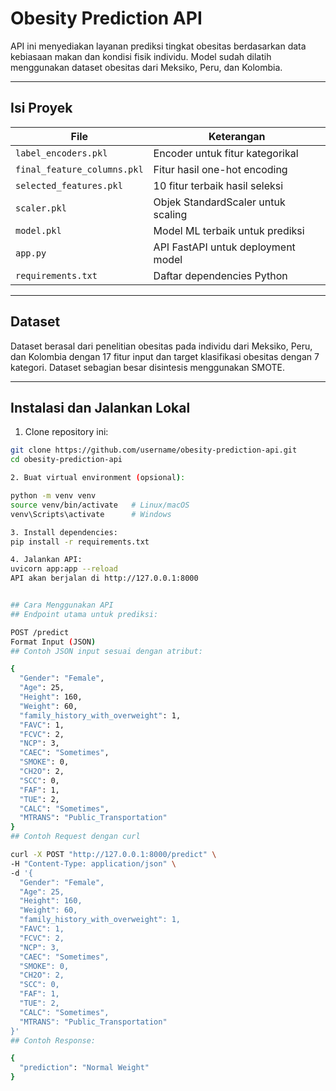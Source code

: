 # Obesity Prediction API

API ini menyediakan layanan prediksi tingkat obesitas berdasarkan data kebiasaan makan dan kondisi fisik individu. Model sudah dilatih menggunakan dataset obesitas dari Meksiko, Peru, dan Kolombia.

---

## Isi Proyek

| File                        | Keterangan                          |
| --------------------------- | ---------------------------------- |
| `label_encoders.pkl`        | Encoder untuk fitur kategorikal    |
| `final_feature_columns.pkl` | Fitur hasil one-hot encoding       |
| `selected_features.pkl`     | 10 fitur terbaik hasil seleksi     |
| `scaler.pkl`                | Objek StandardScaler untuk scaling |
| `model.pkl`                 | Model ML terbaik untuk prediksi    |
| `app.py`                    | API FastAPI untuk deployment model |
| `requirements.txt`          | Daftar dependencies Python         |

---

## Dataset

Dataset berasal dari penelitian obesitas pada individu dari Meksiko, Peru, dan Kolombia dengan 17 fitur input dan target klasifikasi obesitas dengan 7 kategori. Dataset sebagian besar disintesis menggunakan SMOTE.

---

## Instalasi dan Jalankan Lokal

1. Clone repository ini:

```bash
git clone https://github.com/username/obesity-prediction-api.git
cd obesity-prediction-api

2. Buat virtual environment (opsional):

python -m venv venv
source venv/bin/activate   # Linux/macOS
venv\Scripts\activate      # Windows

3. Install dependencies:
pip install -r requirements.txt

4. Jalankan API:
uvicorn app:app --reload
API akan berjalan di http://127.0.0.1:8000


## Cara Menggunakan API
## Endpoint utama untuk prediksi:

POST /predict
Format Input (JSON)
## Contoh JSON input sesuai dengan atribut:

{
  "Gender": "Female",
  "Age": 25,
  "Height": 160,
  "Weight": 60,
  "family_history_with_overweight": 1,
  "FAVC": 1,
  "FCVC": 2,
  "NCP": 3,
  "CAEC": "Sometimes",
  "SMOKE": 0,
  "CH2O": 2,
  "SCC": 0,
  "FAF": 1,
  "TUE": 2,
  "CALC": "Sometimes",
  "MTRANS": "Public_Transportation"
}
## Contoh Request dengan curl

curl -X POST "http://127.0.0.1:8000/predict" \
-H "Content-Type: application/json" \
-d '{
  "Gender": "Female",
  "Age": 25,
  "Height": 160,
  "Weight": 60,
  "family_history_with_overweight": 1,
  "FAVC": 1,
  "FCVC": 2,
  "NCP": 3,
  "CAEC": "Sometimes",
  "SMOKE": 0,
  "CH2O": 2,
  "SCC": 0,
  "FAF": 1,
  "TUE": 2,
  "CALC": "Sometimes",
  "MTRANS": "Public_Transportation"
}'
## Contoh Response:

{
  "prediction": "Normal Weight"
}
